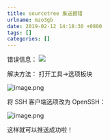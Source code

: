 ```yaml
---
title: sourcetree 推送报错
urlname: mzo3gb
date: 2019-02-12 14:18:30 +0800
tags: []
categories: []
---
```


错误信息：
![](https://cdn.nlark.com/yuque/0/2019/png/250093/1549953523594-244e41bb-0d21-4195-839b-c7f7dd8fdfa8.png#align=left&display=inline&height=218&originHeight=320&originWidth=1095&size=0&width=746)

解决方法：
打开工具->选项板块

![image.png](https://cdn.nlark.com/yuque/0/2019/png/250093/1549953701131-973a069a-7712-44f2-bb4d-10805c62b624.png#align=left&display=inline&height=212&name=image.png&originHeight=212&originWidth=598&size=51915&width=598)

将 SSH 客户端选项改为 OpenSSH：

![image.png](https://cdn.nlark.com/yuque/0/2019/png/250093/1549953782953-f6c8fd41-8a81-4d8f-8d4c-ec68cfde3ebf.png#align=left&display=inline&height=191&name=image.png&originHeight=191&originWidth=531&size=15360&width=531)

这样就可以推送成功啦！
